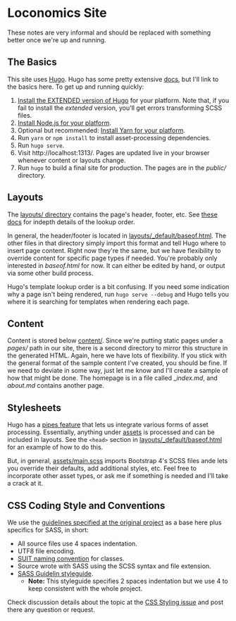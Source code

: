 # Loconomics Site

These notes are very informal and should be replaced with something better once we're up and running.

## The Basics

This site uses [Hugo](https://gohugo.io). Hugo has some pretty extensive [docs](https://gohugo.io/documentation/), but I'll link to the basics here. To get up and running quickly:

1. [Install the EXTENDED version of Hugo](https://gohugo.io/getting-started/installing/) for your platform. Note that, if you fail to install the *extended* version, you'll get errors transforming SCSS files.
2. [Install Node.js for your platform](https://nodejs.org/en/download/).
3. Optional but recommended: [Install Yarn for your platform](https://yarnpkg.com/en/docs/getting-started).
4. Run `yarn` or `npm install` to install asset-processing dependencies.
5. Run `hugo serve`.
6. Visit http://localhost:1313/. Pages are updated live in your browser whenever content or layouts change.
7. Run `hugo` to build a final site for production. The pages are in the _public/_ directory.

## Layouts

The [layouts/ directory](layouts/) contains the page's header, footer, etc. See [these docs](https://gohugo.io/templates/lookup-order/) for indepth details of the lookup order.

In general, the header/footer is located in [layouts/_default/baseof.html](layouts/_default/baseof.html). The other files in that directory simply import this format and tell Hugo where to insert page content. Right now they're the same, but we have flexibility to override content for specific page types if needed. You're probably only interested in _baseof.html_ for now. It can either be edited by hand, or output via some other build process.

Hugo's template lookup order is a bit confusing. If you need some indication why a page isn't being rendered, run `hugo serve --debug` and Hugo tells you where it is searching for templates when rendering each page.

## Content

Content is stored below [content/](content/). Since we're putting static pages under a _pages/_ path in our site, there is a second directory to mirror this structure in the generated HTML. Again, here we have lots of flexibility. If you stick with the general format of the sample content I've created, you should be fine. If we need to deviate in some way, just let me know and I'll create a sample of how that might be done. The homepage is in a file called __index.md_, and _about.md_ contains another page.

## Stylesheets

Hugo has a [pipes feature](https://gohugo.io/hugo-pipes/) that lets us integrate various forms of asset processing. Essentially, anything under [assets](assets/) is processed and can be included in layouts. See the `<head>` section in [layouts/_default/baseof.html](layouts/_default/baseof.html) for an example of how to do this.

But, in general, [assets/main.scss](assets/main.scss) imports Bootstrap 4's SCSS files ande lets you override their defaults, add additional styles, etc. Feel free to incorporate other asset types, or ask me if something is needed and I'll take a crack at it.

## CSS Coding Style and Conventions

We use the [guidelines specified at the original project](https://github.com/loconomics/loconomics/blob/master/docs/Contributor%20Guidelines.md)
as a base here plus specifics for SASS, in short:

- All source files use 4 spaces indentation.
- UTF8 file encoding.
- [SUIT naming convention](https://github.com/suitcss/suit/blob/master/doc/naming-conventions.md) for classes.
- Source wrote with SASS using the SCSS syntax and file extension.
- [SASS Guidelin styleguide](https://sass-guidelin.es/).
  - **Note:** This styleguide specifies 2 spaces indentation but we use 4 to keep consistent with the whole project.

Check discussion details about the topic at the [CSS Styling issue](https://github.com/loconomics/loconomics-pages/issues/20) and post there any question or request.

